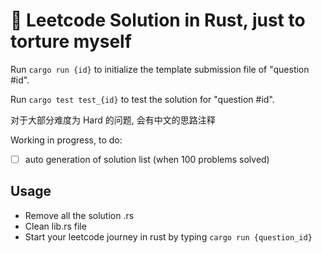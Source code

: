 # 🦀 Leetcode Solution in Rust, just to torture myself 

Run `cargo run {id}` to initialize the template submission file of "question #id".

Run `cargo test test_{id}` to test the solution for "question #id".

对于大部分难度为 Hard 的问题, 会有中文的思路注释

Working in progress, to do:

- [ ] auto generation of solution list (when 100 problems solved)

## Usage

- Remove all the solution .rs
- Clean lib.rs file
- Start your leetcode journey in rust by typing `cargo run {question_id}`
